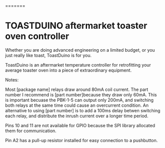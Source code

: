 
=======
# TOASTDUINO aftermarket toaster oven controller


Whether you are doing advanced engineering on a limited budget, or you just really like toast, ToastDuino is for you.

ToastDuino is an aftermarket temperature controller for retrofitting your average toaster oven into a piece of extraordinary equipment.



Notes:

Most [package name] relays draw around 80mA coil current. The part number I recommend is [part number]because they draw only 60mA. This is important becuase the PBK-1-5 can output only 200mA, and switching both relays at the same time could cause an overcurrent condition. An alternative to using [part number] is to add a 100ms delay betwen switching each relay, and distribute the inrush current over a longer time period. 

Pins 10 and 11 are not available for GPIO because the SPI library allocated them for communication. 

Pin A2 has a pull-up resistor installed for easy connection to a pushbutton.
